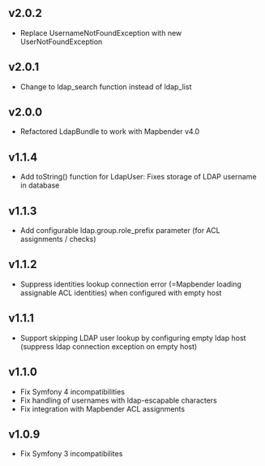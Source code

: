 ## v2.0.2
* Replace UsernameNotFoundException with new UserNotFoundException

## v2.0.1
* Change to ldap_search function instead of ldap_list
 
## v2.0.0
* Refactored LdapBundle to work with Mapbender v4.0

## v1.1.4
* Add toString() function for LdapUser: Fixes storage of LDAP username in database

## v1.1.3
* Add configurable ldap.group.role_prefix parameter (for ACL assignments / checks)

## v1.1.2
* Suppress identities lookup connection error (=Mapbender loading assignable ACL identities) when configured with empty host

## v1.1.1
* Support skipping LDAP user lookup by configuring empty ldap host (suppress ldap connection exception on empty host)

## v1.1.0
* Fix Symfony 4 incompatibilities
* Fix handling of usernames with ldap-escapable characters
* Fix integration with Mapbender ACL assignments

## v1.0.9
* Fix Symfony 3 incompatibilites


